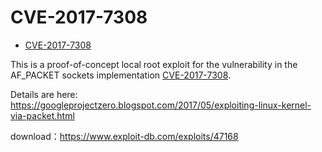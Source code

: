 CVE-2017-7308
=============

- [CVE-2017-7308](https://cve.mitre.org/cgi-bin/cvename.cgi?name=CVE-2017-7308)

This is a proof-of-concept local root exploit for the vulnerability in the AF\_PACKET sockets implementation [CVE-2017-7308](https://cve.mitre.org/cgi-bin/cvename.cgi?name=2017-6074).

Details are here: https://googleprojectzero.blogspot.com/2017/05/exploiting-linux-kernel-via-packet.html


download：https://www.exploit-db.com/exploits/47168